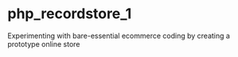 # php_recordstore_1
Experimenting with bare-essential ecommerce coding by creating a prototype online store
